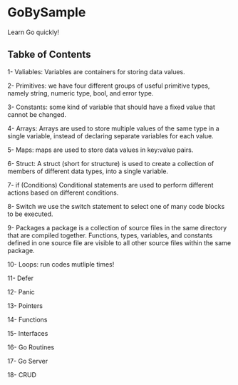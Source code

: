 # GoBySample

Learn Go quickly!

Tabke of Contents
---
1- Valiables: 
Variables are containers for storing data values.

2- Primitives: 
we have four different groups of useful primitive types, namely string, numeric type, bool, and error type.

3- Constants: 
some kind of variable that should have a fixed value that cannot be changed.

4- Arrays: 
Arrays are used to store multiple values of the same type in a single variable, instead of declaring separate variables for each value.

5- Maps: 
maps are used to store data values in key:value pairs.

6- Struct: 
A struct (short for structure) is used to create a collection of members of different data types, into a single variable.

7- if (Conditions)
Conditional statements are used to perform different actions based on different conditions.

8- Switch
we use the switch statement to select one of many code blocks to be executed.

9- Packages
a package is a collection of source files in the same directory that are compiled together. Functions, types, variables, and constants defined in one source file are visible to all other source files within the same package.

10- Loops: 
run codes mutliple times!

11- Defer

12- Panic

13- Pointers

14- Functions

15- Interfaces

16- Go Routines

17- Go Server

18- CRUD
